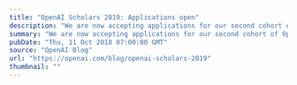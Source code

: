 ```yaml
---
title: "OpenAI Scholars 2019: Applications open"
description: "We are now accepting applications for our second cohort of OpenAI Scholars, a program where we provide 6–10 stipends and mentorship to individuals from underrepresented groups to study deep learning full-time for 3 months and open-source a project."
summary: "We are now accepting applications for our second cohort of OpenAI Scholars, a program where we provide 6–10 stipends and mentorship to individuals from underrepresented groups to study deep learning full-time for 3 months and open-source a project."
pubDate: "Thu, 11 Oct 2018 07:00:00 GMT"
source: "OpenAI Blog"
url: "https://openai.com/blog/openai-scholars-2019"
thumbnail: ""
---
```


